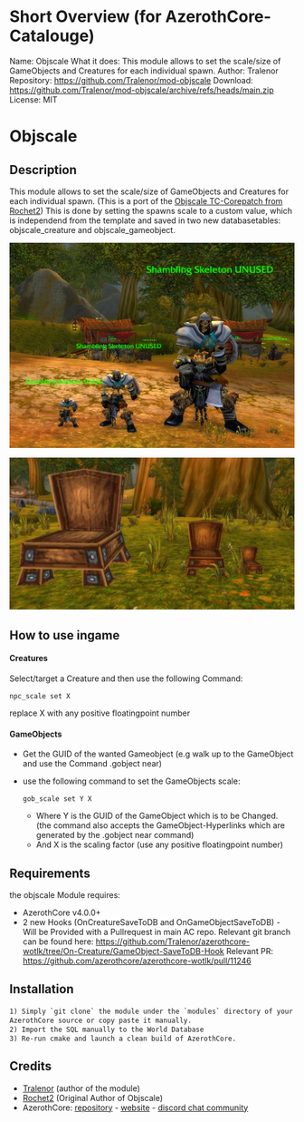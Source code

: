 # Short Overview (for AzerothCore-Catalouge)

Name:   Objscale
What it does: This module allows to set the scale/size of GameObjects and Creatures for each individual spawn.
Author:   Tralenor
Repository:   https://github.com/Tralenor/mod-objscale
Download:   https://github.com/Tralenor/mod-objscale/archive/refs/heads/main.zip
License:   MIT

# Objscale

## Description

This module allows to set the scale/size of GameObjects and Creatures for each individual spawn. (This is a port of the [Objscale TC-Corepatch from Rochet2](https://github.com/Rochet2/TrinityCore/tree/objscale_3.3.5/src/server/scripts/Custom/objscale))
This is done by setting the spawns scale to a custom value, which is independend from the template and saved in two new databasetables: objscale_creature and objscale_gameobject.

![exampleCreature](exampleCreature.JPG)

![exampleGameObject](exampleGameObject.JPG)


## How to use ingame

#### Creatures

Select/target a Creature and then use the following Command: 

```
npc_scale set X
```

replace X with any positive floatingpoint number

#### GameObjects

* Get the GUID of the wanted Gameobject (e.g walk up to the GameObject and use the Command .gobject near)

* use the following command to set the GameObjects scale: 

  ```
  gob_scale set Y X
  ```

  * Where Y is the GUID of the GameObject which is to be Changed. (the command also accepts the GameObject-Hyperlinks which are generated by the .gobject near command)
  * And X is the scaling factor (use any positive floatingpoint number)

  


## Requirements

the objscale Module requires:

- AzerothCore v4.0.0+
- 2 new Hooks (OnCreatureSaveToDB and OnGameObjectSaveToDB) - Will be Provided with a Pullrequest in main AC repo. Relevant git branch can be found here: https://github.com/Tralenor/azerothcore-wotlk/tree/On-Creature/GameObject-SaveToDB-Hook
  Relevant PR: https://github.com/azerothcore/azerothcore-wotlk/pull/11246


## Installation

```
1) Simply `git clone` the module under the `modules` directory of your AzerothCore source or copy paste it manually.
2) Import the SQL manually to the World Database
3) Re-run cmake and launch a clean build of AzerothCore.
```




## Credits

* [Tralenor](https://github.com/Tralenor) (author of the module)
* [Rochet2](https://github.com/Rochet2) (Original Author of Objscale)
* AzerothCore: [repository](https://github.com/azerothcore) - [website](http://azerothcore.org/) - [discord chat community](https://discord.gg/PaqQRkd)
